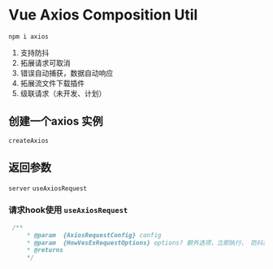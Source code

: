  # Vue Axios Composition Util 

 `npm i axios` 

 1. 支持防抖
 2. 拓展请求可取消
 3. 错误自动捕获，数据自动响应
 4. 拓展流文件下载插件
 5. 级联请求（未开发、计划）
 
##  创建一个axios 实例
 
`createAxios`

##  返回参数 

`server`
`useAxiosRequest`

###  请求hook使用 `useAxiosRequest`
```js
 /**
     * @param  {AxiosRequestConfig} config 
     * @param  {HowVesExRequestOptions} options? 额外选项，立即执行， 防抖延迟时间
     * @returns
     */
```
